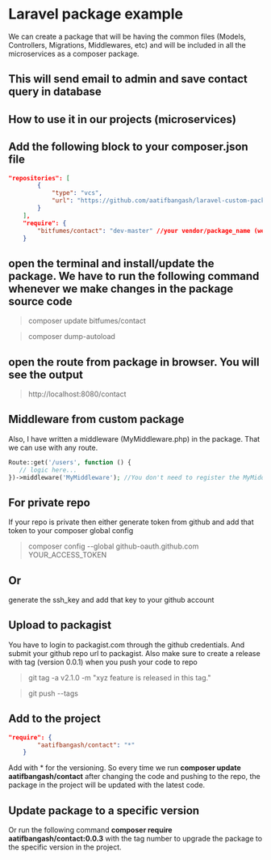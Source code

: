# Laravel package example

We can create a package that will be having the common files (Models, Controllers, Migrations, Middlewares, etc) and will be included in all the microservices 
as a composer package.

## This will send email to admin and save contact query in database

## How to use it in our projects (microservices)

## Add the following block to your composer.json file
```json
"repositories": [
        {
            "type": "vcs",
            "url": "https://github.com/aatifbangash/laravel-custom-package.git" //URL of your github repo
        }
    ],
    "require": {
        "bitfumes/contact": "dev-master" //your vendor/package_name (we can get the name from composer.json file from package) and repo branch with dev- prefix
    }
```
## open the terminal and install/update the package. We have to run the following command whenever we make changes in the package source code
> composer update bitfumes/contact

> composer dump-autoload

## open the route from package in browser. You will see the output
> http://localhost:8080/contact

## Middleware from custom package
Also, I have written a middleware (MyMiddleware.php) in the package. That we can use with any route.
```php
Route::get('/users', function () {
   // logic here...
})->middleware('MyMiddleware'); //You don't need to register the MyMiddleware in the Kernal.php. It will auto-registered by the Laravel
```
## For private repo
If your repo is private then either generate token from github and add that token to your composer global config
> composer config --global github-oauth.github.com YOUR_ACCESS_TOKEN

## Or
generate the ssh_key and add that key to your github account

## Upload to packagist
You have to login to packagist.com through the github credentials. And submit your github repo url to packagist. Also make sure to create a release with tag (version 0.0.1) when you push your code to repo
> git tag -a v2.1.0 -m "xyz feature is released in this tag."

> git push --tags

## Add to the project
```json
"require": {
        "aatifbangash/contact": "*"
    }
```
Add with * for the versioning. So every time we run **composer update aatifbangash/contact** after changing the code and pushing to the repo, the package in the project will be updated with the latest code.

## Update package to a specific version
Or run the following command **composer require aatifbangash/contact:0.0.3** with the tag number to upgrade the package to the specific version in the project.
